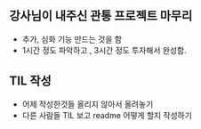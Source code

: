 ## 강사님이 내주신 관통 프로젝트 마무리
- 추가, 심화 기능 만드는 것을 함
- 1시간 정도 파악하고 , 3시간 정도 투자해서 완성함.

## TIL 작성
- 어제 작성한것들 올리지 않아서 올려놓기
- 다른 사람들 TIL 보고 readme 어떻게 할지 작성하기
